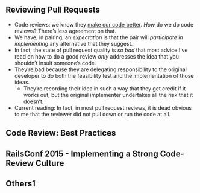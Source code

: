 ## Reviewing Pull Requests
- Code reviews: we know they [make our code better](https://blog.codinghorror.com/code-reviews-just-do-it/). _How_ do we do code reviews? There’s less agreement on that.
- We have, in pairing, an _expectation_ is that the pair will _participate in implementing_ any alternative that they suggest.
- In fact, the state of pull request quality is _so bad_ that most advice I’ve read on how to do a good review _only_ addresses the idea that you shouldn’t insult someone’s code.
- They’re bad because they are delegating responsibility to the original developer to do both the feasibility test and the implementation of those ideas.
	- They’re recording their idea in such a way that they get credit if it works out, but the original implementer undertakes all the risk that it doesn’t.
- Current reading: In fact, in most pull request reviews, it is dead obvious to me that the reviewer did not pull down or run the code at all.

## Code Review: Best Practices


## RailsConf 2015 - Implementing a Strong Code-Review Culture


## Others1
